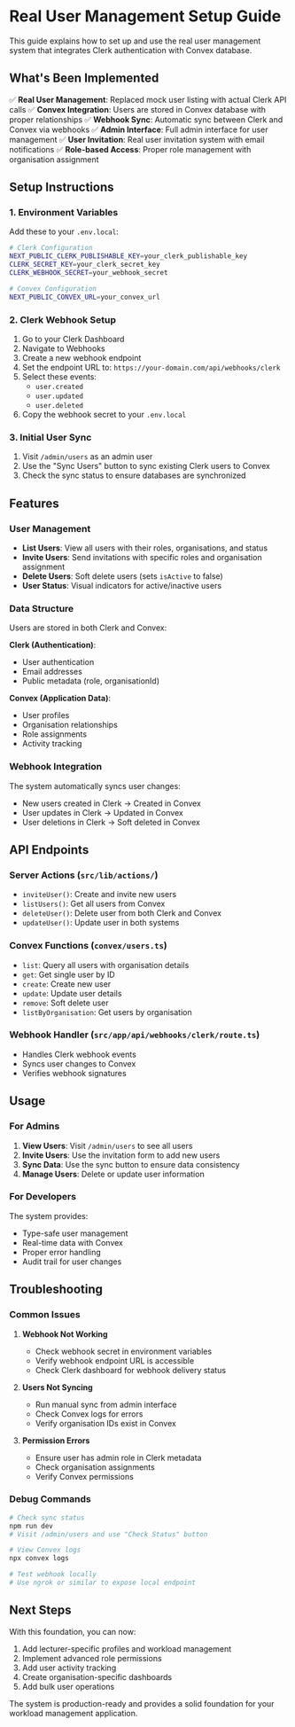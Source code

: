 # Real User Management Setup Guide

This guide explains how to set up and use the real user management system that integrates Clerk authentication with Convex database.

## What's Been Implemented

✅ **Real User Management**: Replaced mock user listing with actual Clerk API calls
✅ **Convex Integration**: Users are stored in Convex database with proper relationships
✅ **Webhook Sync**: Automatic sync between Clerk and Convex via webhooks
✅ **Admin Interface**: Full admin interface for user management
✅ **User Invitation**: Real user invitation system with email notifications
✅ **Role-based Access**: Proper role management with organisation assignment

## Setup Instructions

### 1. Environment Variables

Add these to your `.env.local`:

```bash
# Clerk Configuration
NEXT_PUBLIC_CLERK_PUBLISHABLE_KEY=your_clerk_publishable_key
CLERK_SECRET_KEY=your_clerk_secret_key
CLERK_WEBHOOK_SECRET=your_webhook_secret

# Convex Configuration
NEXT_PUBLIC_CONVEX_URL=your_convex_url
```

### 2. Clerk Webhook Setup

1. Go to your Clerk Dashboard
2. Navigate to Webhooks
3. Create a new webhook endpoint
4. Set the endpoint URL to: `https://your-domain.com/api/webhooks/clerk`
5. Select these events:
   - `user.created`
   - `user.updated`
   - `user.deleted`
6. Copy the webhook secret to your `.env.local`

### 3. Initial User Sync

1. Visit `/admin/users` as an admin user
2. Use the "Sync Users" button to sync existing Clerk users to Convex
3. Check the sync status to ensure databases are synchronized

## Features

### User Management

- **List Users**: View all users with their roles, organisations, and status
- **Invite Users**: Send invitations with specific roles and organisation assignment
- **Delete Users**: Soft delete users (sets `isActive` to false)
- **User Status**: Visual indicators for active/inactive users

### Data Structure

Users are stored in both Clerk and Convex:

**Clerk (Authentication)**:

- User authentication
- Email addresses
- Public metadata (role, organisationId)

**Convex (Application Data)**:

- User profiles
- Organisation relationships
- Role assignments
- Activity tracking

### Webhook Integration

The system automatically syncs user changes:

- New users created in Clerk → Created in Convex
- User updates in Clerk → Updated in Convex
- User deletions in Clerk → Soft deleted in Convex

## API Endpoints

### Server Actions (`src/lib/actions/`)

- `inviteUser()`: Create and invite new users
- `listUsers()`: Get all users from Convex
- `deleteUser()`: Delete user from both Clerk and Convex
- `updateUser()`: Update user in both systems

### Convex Functions (`convex/users.ts`)

- `list`: Query all users with organisation details
- `get`: Get single user by ID
- `create`: Create new user
- `update`: Update user details
- `remove`: Soft delete user
- `listByOrganisation`: Get users by organisation

### Webhook Handler (`src/app/api/webhooks/clerk/route.ts`)

- Handles Clerk webhook events
- Syncs user changes to Convex
- Verifies webhook signatures

## Usage

### For Admins

1. **View Users**: Visit `/admin/users` to see all users
2. **Invite Users**: Use the invitation form to add new users
3. **Sync Data**: Use the sync button to ensure data consistency
4. **Manage Users**: Delete or update user information

### For Developers

The system provides:

- Type-safe user management
- Real-time data with Convex
- Proper error handling
- Audit trail for user changes

## Troubleshooting

### Common Issues

1. **Webhook Not Working**
   - Check webhook secret in environment variables
   - Verify webhook endpoint URL is accessible
   - Check Clerk dashboard for webhook delivery status

2. **Users Not Syncing**
   - Run manual sync from admin interface
   - Check Convex logs for errors
   - Verify organisation IDs exist in Convex

3. **Permission Errors**
   - Ensure user has admin role in Clerk metadata
   - Check organisation assignments
   - Verify Convex permissions

### Debug Commands

```bash
# Check sync status
npm run dev
# Visit /admin/users and use "Check Status" button

# View Convex logs
npx convex logs

# Test webhook locally
# Use ngrok or similar to expose local endpoint
```

## Next Steps

With this foundation, you can now:

1. Add lecturer-specific profiles and workload management
2. Implement advanced role permissions
3. Add user activity tracking
4. Create organisation-specific dashboards
5. Add bulk user operations

The system is production-ready and provides a solid foundation for your workload management application.
